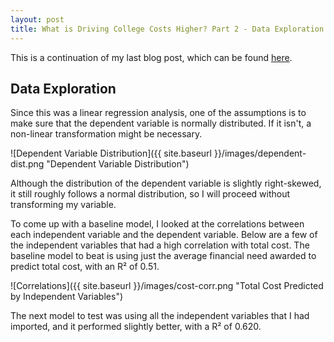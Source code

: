 ```yaml
---
layout: post
title: What is Driving College Costs Higher? Part 2 - Data Exploration and Analysis
---
```


This is a continuation of my last blog post, which can be found [here](https://kstern31.github.io/CollegeCosts-Part1/).

## Data Exploration ##
Since this was a linear regression analysis, one of the assumptions is to make sure that the dependent variable is normally
distributed. If it isn't, a non-linear transformation might be necessary.

![Dependent Variable Distribution]({{ site.baseurl }}/images/dependent-dist.png "Dependent Variable Distribution")

Although the distribution of the dependent variable is slightly right-skewed, it still roughly follows a normal distribution, so I will proceed without transforming my variable.

To come up with a baseline model, I looked at the correlations between each independent variable and the dependent variable. Below are a few of the independent variables that had a high correlation with total cost. The baseline model to beat is using just the average financial need awarded to predict total cost, with an R² of 0.51.

![Correlations]({{ site.baseurl }}/images/cost-corr.png "Total Cost Predicted by Independent Variables")

The next model to test was using all the independent variables that I had imported, and it performed slightly better, with a R² of 0.620.
